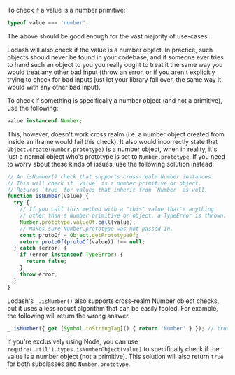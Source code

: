 To check if a value is a number primitive:

```javascript
typeof value === 'number';
```

The above should be good enough for the vast majority of use-cases.

Lodash will also check if the value is a number object. In practice, such objects should never be found in your codebase, and if someone ever tries to hand such an object to you you really ought to treat it the same way you would treat any other bad input (throw an error, or if you aren't explicitly trying to check for bad inputs just let your library fall over, the same way it would with any other bad input).

To check if something is specifically a number object (and not a primitive), use the following:

```javascript
value instanceof Number;
```

This, however, doesn't work cross realm (i.e. a number object created from inside an iframe would fail this check). It also would incorrectly state that `Object.create(Number.prototype)` is a number object, when in reality, it's just a normal object who's prototype is set to `Number.prototype`. If you need to worry about these kinds of issues, use the following solution instead:

```javascript
// An isNumber() check that supports cross-realm Number instances.
// This will check if `value` is a number primitive or object.
// Returns `true` for values that inherit from `Number` as well.
function isNumber(value) {
  try {
    // If you call this method with a "this" value that's anything
    // other than a Number primitive or object, a TypeError is thrown.
    Number.prototype.valueOf.call(value);
    // Makes sure Number.prototype was not passed in.
    const protoOf = Object.getPrototypeOf;
    return protoOf(protoOf(value)) !== null;
  } catch (error) {
    if (error instanceof TypeError) {
      return false;
    }
    throw error;
  }
}
```

Lodash's `_.isNumber()` also supports cross-realm Number object checks, but it uses a less robust algorithm that can be easily fooled. For example, the following will return the wrong answer.

```javascript
_.isNumber({ get [Symbol.toStringTag]() { return 'Number' } }); // true
```

If you're exclusively using Node, you can use `require('util').types.isNumberObject(value)` to specifically check if the value is a number object (not a primitive). This solution will also return `true` for both subclasses and `Number.prototype`.
